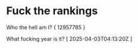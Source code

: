 # Fuck the rankings

Who the hell am I?
{ 12957785 }

What fucking year is it?
[ 2025-04-03T04:13:20Z ]
